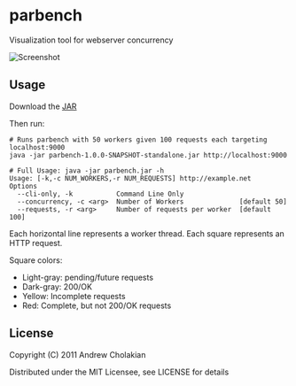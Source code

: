 # parbench

Visualization tool for webserver concurrency

![Screenshot](https://github.com/downloads/andrewvc/parbench/parbench-snap.png)

## Usage

  Download the [JAR](https://github.com/downloads/andrewvc/parbench/parbench-1.0.0-SNAPSHOT-standalone.jar)
  
  Then run:
    
    # Runs parbench with 50 workers given 100 requests each targeting localhost:9000
    java -jar parbench-1.0.0-SNAPSHOT-standalone.jar http://localhost:9000

    # Full Usage: java -jar parbench.jar -h
    Usage: [-k,-c NUM_WORKERS,-r NUM_REQUESTS] http://example.net 
    Options
      --cli-only, -k           Command Line Only                           
      --concurrency, -c <arg>  Number of Workers              [default 50] 
      --requests, -r <arg>     Number of requests per worker  [default 100]

  
  Each horizontal line represents a worker thread. Each square represents an HTTP request.

  Square colors:

  * Light-gray: pending/future requests
  * Dark-gray:  200/OK
  * Yellow:     Incomplete requests
  * Red:        Complete, but not 200/OK requests

## License

Copyright (C) 2011 Andrew Cholakian

Distributed under the MIT Licensee, see LICENSE for details
